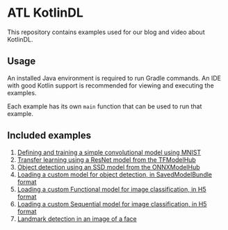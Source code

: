 # ATL KotlinDL

This repository contains examples used for our blog and video about KotlinDL.

## Usage

An installed Java environment is required to run Gradle commands. An IDE with good Kotlin support is recommended for viewing and executing the examples.

Each example has its own `main` function that can be used to run that example.

## Included examples

1. [Defining and training a simple convolutional model using MNIST](app/src/main/kotlin/nl/avisi/labs/kotlindl/E1-SimpleModel.kt)
2. [Transfer learning using a ResNet model from the TFModelHub](app/src/main/kotlin/nl/avisi/labs/kotlindl/E2-ModelHubTransferLearning.kt)
3. [Object detection using an SSD model from the ONNXModelHub](app/src/main/kotlin/nl/avisi/labs/kotlindl/E3-ObjectDetectionSSDFromONNX.kt)
4. [Loading a custom model for object detection, in SavedModelBundle format](app/src/main/kotlin/nl/avisi/labs/kotlindl/E4-InferenceUsingCustomSavedModel.kt)
5. [Loading a custom Functional model for image classification, in H5 format](app/src/main/kotlin/nl/avisi/labs/kotlindl/E5-FunctionalH5Model.kt)
6. [Loading a custom Sequential model for image classification, in H5 format](app/src/main/kotlin/nl/avisi/labs/kotlindl/E6-SequentialH5Model.kt)
7. [Landmark detection in an image of a face](app/src/main/kotlin/nl/avisi/labs/kotlindl/E7-FaceLandmarks.kt)
